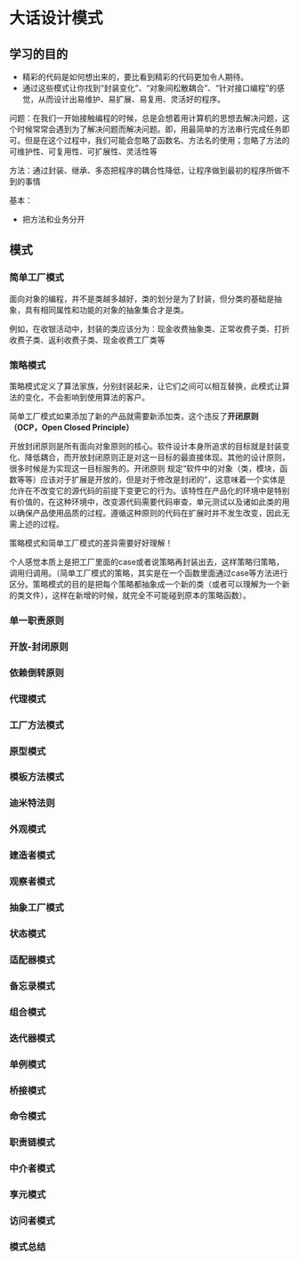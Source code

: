 # 大话设计模式
## 学习的目的

- 精彩的代码是如何想出来的，要比看到精彩的代码更加令人期待。
- 通过这些模式让你找到“封装变化”、“对象间松散耦合”、“针对接口编程”的感觉，从而设计出易维护、易扩展、易复用、灵活好的程序。

问题：在我们一开始接触编程的时候，总是会想着用计算机的思想去解决问题，这个时候常常会遇到为了解决问题而解决问题。即，用最简单的方法串行完成任务即可。但是在这个过程中，我们可能会忽略了函数名、方法名的使用；忽略了方法的可维护性、可复用性、可扩展性、灵活性等

方法：通过封装、继承、多态把程序的耦合性降低，让程序做到最初的程序所做不到的事情

基本：
- 把方法和业务分开

  

## 模式
### 简单工厂模式

面向对象的编程，并不是类越多越好，类的划分是为了封装，但分类的基础是抽象，具有相同属性和功能的对象的抽象集合才是类。

例如，在收银活动中，封装的类应该分为：现金收费抽象类、正常收费子类、打折收费子类、返利收费子类、现金收费工厂类等

  
### 策略模式

策略模式定义了算法家族，分别封装起来，让它们之间可以相互替换，此模式让算法的变化，不会影响到使用算法的客户。

简单工厂模式如果添加了新的产品就需要新添加类，这个违反了**开闭原则（OCP，Open Closed Principle）**

开放封闭原则是所有面向对象原则的核心。软件设计本身所追求的目标就是封装变化、降低耦合，而开放封闭原则正是对这一目标的最直接体现。其他的设计原则，很多时候是为实现这一目标服务的。开闭原则 规定“软件中的对象（类，模块，函数等等）应该对于扩展是开放的，但是对于修改是封闭的”，这意味着一个实体是允许在不改变它的源代码的前提下变更它的行为。该特性在产品化的环境中是特别有价值的，在这种环境中，改变源代码需要代码审查，单元测试以及诸如此类的用以确保产品使用品质的过程。遵循这种原则的代码在扩展时并不发生改变，因此无需上述的过程。

策略模式和简单工厂模式的差异需要好好理解！

个人感觉本质上是把工厂里面的case或者说策略再封装出去，这样策略归策略，调用归调用。（简单工厂模式的策略，其实是在一个函数里面通过case等方法进行区分。策略模式的目的是把每个策略都抽象成一个新的类（或者可以理解为一个新的类文件），这样在新增的时候，就完全不可能碰到原本的策略函数）。

### 单一职责原则


### 开放-封闭原则


### 依赖倒转原则


### 代理模式


### 工厂方法模式


### 原型模式


### 模板方法模式


### 迪米特法则


### 外观模式


### 建造者模式


### 观察者模式


### 抽象工厂模式


### 状态模式


### 适配器模式


### 备忘录模式


### 组合模式


### 迭代器模式


### 单例模式


### 桥接模式


### 命令模式


### 职责链模式


### 中介者模式


### 享元模式


### 访问者模式


### 模式总结